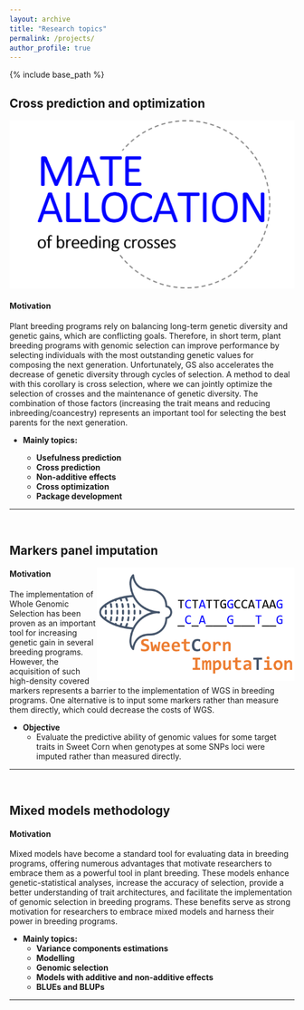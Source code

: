 ```yaml
---
layout: archive
title: "Research topics"
permalink: /projects/
author_profile: true
---
```


{% include base_path %}



## Cross prediction and optimization

<img src="./images/Mate_Allocation.png">


#### Motivation  
Plant breeding programs rely on balancing long-term genetic diversity and genetic gains, which are conflicting goals. Therefore, in short term, plant breeding programs with genomic selection can improve performance by selecting individuals with the most outstanding genetic values for composing the next generation. Unfortunately, GS also accelerates the decrease of genetic diversity through cycles of selection. A method to deal with this corollary is cross selection, where we can jointly optimize the selection of crosses and the maintenance of genetic diversity. The combination of those factors (increasing the trait means and reducing inbreeding/coancestry) represents an important tool for selecting the best parents for the next generation.

- **Mainly topics:**

   - **Usefulness prediction**  
   - **Cross prediction**  
   - **Non-additive effects**  
   - **Cross optimization**
   - **Package development**


***
<br>

## Markers panel imputation 

<img align="right" width="350" height="200" src="./images/Imputation_Marco.png">


#### Motivation  

The implementation of Whole Genomic Selection has been proven as an important tool for increasing genetic gain in several breeding programs. However, the acquisition of such high-density covered markers represents a barrier to the implementation of WGS in breeding programs. One alternative is to input some markers rather than measure them directly, which could decrease the costs of WGS.

- **Objective**  
  - Evaluate the predictive ability of genomic values for some target traits in Sweet Corn when genotypes at some SNPs loci were imputed rather than measured directly.     

***
<br>

## Mixed models methodology

#### Motivation
Mixed models have become a standard tool for evaluating data in breeding programs, offering numerous advantages that motivate researchers to embrace them as a powerful tool in plant breeding. These models enhance genetic-statistical analyses, increase the accuracy of selection, provide a better understanding of trait architectures, and facilitate the implementation of genomic selection in breeding programs. These benefits serve as strong motivation for researchers to embrace mixed models and harness their power in breeding programs.

- **Mainly topics:**
  - **Variance components estimations**  
  - **Modelling**  
  - **Genomic selection**  
  - **Models with additive and non-additive effects**  
  - **BLUEs and BLUPs**  

***
<br>


